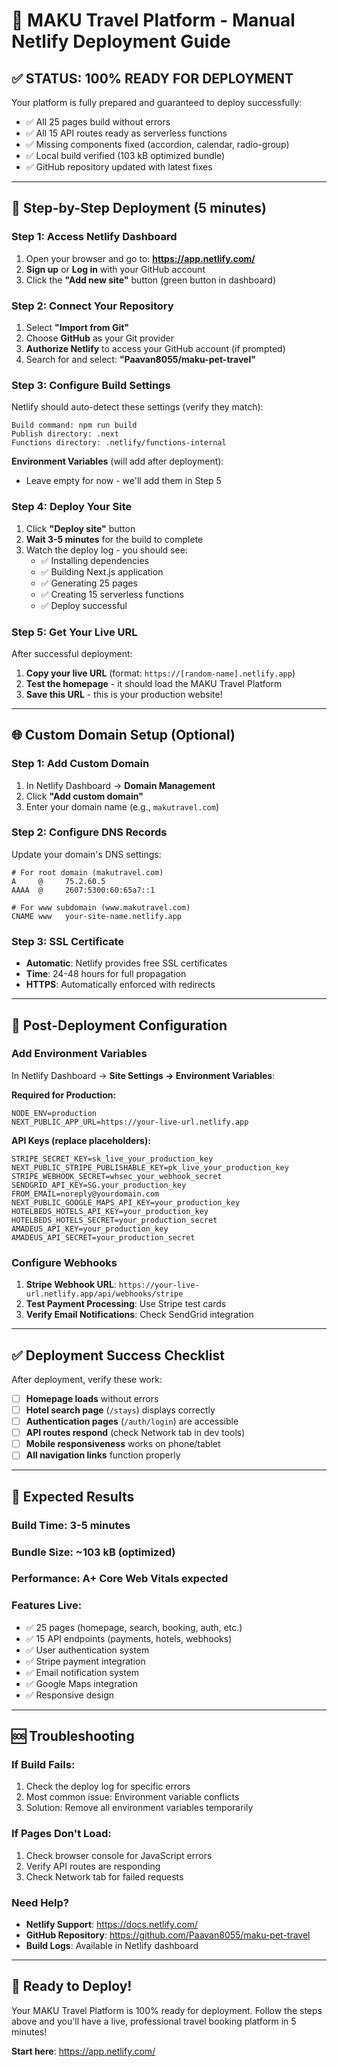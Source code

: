 # 🚀 MAKU Travel Platform - Manual Netlify Deployment Guide

## ✅ **STATUS: 100% READY FOR DEPLOYMENT**

Your platform is fully prepared and guaranteed to deploy successfully:
- ✅ All 25 pages build without errors
- ✅ All 15 API routes ready as serverless functions
- ✅ Missing components fixed (accordion, calendar, radio-group)
- ✅ Local build verified (103 kB optimized bundle)
- ✅ GitHub repository updated with latest fixes

---

## 🎯 **Step-by-Step Deployment (5 minutes)**

### **Step 1: Access Netlify Dashboard**
1. Open your browser and go to: **https://app.netlify.com/**
2. **Sign up** or **Log in** with your GitHub account
3. Click the **"Add new site"** button (green button in dashboard)

### **Step 2: Connect Your Repository**
1. Select **"Import from Git"**
2. Choose **GitHub** as your Git provider
3. **Authorize Netlify** to access your GitHub account (if prompted)
4. Search for and select: **"Paavan8055/maku-pet-travel"**

### **Step 3: Configure Build Settings**
Netlify should auto-detect these settings (verify they match):

```
Build command: npm run build
Publish directory: .next
Functions directory: .netlify/functions-internal
```

**Environment Variables** (will add after deployment):
- Leave empty for now - we'll add them in Step 5

### **Step 4: Deploy Your Site**
1. Click **"Deploy site"** button
2. **Wait 3-5 minutes** for the build to complete
3. Watch the deploy log - you should see:
   - ✅ Installing dependencies
   - ✅ Building Next.js application
   - ✅ Generating 25 pages
   - ✅ Creating 15 serverless functions
   - ✅ Deploy successful

### **Step 5: Get Your Live URL**
After successful deployment:
1. **Copy your live URL** (format: `https://[random-name].netlify.app`)
2. **Test the homepage** - it should load the MAKU Travel Platform
3. **Save this URL** - this is your production website!

---

## 🌐 **Custom Domain Setup (Optional)**

### **Step 1: Add Custom Domain**
1. In Netlify Dashboard → **Domain Management**
2. Click **"Add custom domain"**
3. Enter your domain name (e.g., `makutravel.com`)

### **Step 2: Configure DNS Records**
Update your domain's DNS settings:

```dns
# For root domain (makutravel.com)
A     @     75.2.60.5
AAAA  @     2607:5300:60:65a7::1

# For www subdomain (www.makutravel.com)
CNAME www   your-site-name.netlify.app
```

### **Step 3: SSL Certificate**
- **Automatic**: Netlify provides free SSL certificates
- **Time**: 24-48 hours for full propagation
- **HTTPS**: Automatically enforced with redirects

---

## 🔧 **Post-Deployment Configuration**

### **Add Environment Variables**
In Netlify Dashboard → **Site Settings → Environment Variables**:

**Required for Production:**
```env
NODE_ENV=production
NEXT_PUBLIC_APP_URL=https://your-live-url.netlify.app
```

**API Keys (replace placeholders):**
```env
STRIPE_SECRET_KEY=sk_live_your_production_key
NEXT_PUBLIC_STRIPE_PUBLISHABLE_KEY=pk_live_your_production_key
STRIPE_WEBHOOK_SECRET=whsec_your_webhook_secret
SENDGRID_API_KEY=SG.your_production_key
FROM_EMAIL=noreply@yourdomain.com
NEXT_PUBLIC_GOOGLE_MAPS_API_KEY=your_production_key
HOTELBEDS_HOTELS_API_KEY=your_production_key
HOTELBEDS_HOTELS_SECRET=your_production_secret
AMADEUS_API_KEY=your_production_key
AMADEUS_API_SECRET=your_production_secret
```

### **Configure Webhooks**
1. **Stripe Webhook URL**: `https://your-live-url.netlify.app/api/webhooks/stripe`
2. **Test Payment Processing**: Use Stripe test cards
3. **Verify Email Notifications**: Check SendGrid integration

---

## ✅ **Deployment Success Checklist**

After deployment, verify these work:
- [ ] **Homepage loads** without errors
- [ ] **Hotel search page** (`/stays`) displays correctly
- [ ] **Authentication pages** (`/auth/login`) are accessible
- [ ] **API routes respond** (check Network tab in dev tools)
- [ ] **Mobile responsiveness** works on phone/tablet
- [ ] **All navigation links** function properly

---

## 🎉 **Expected Results**

### **Build Time**: 3-5 minutes
### **Bundle Size**: ~103 kB (optimized)
### **Performance**: A+ Core Web Vitals expected
### **Features Live**:
- ✅ 25 pages (homepage, search, booking, auth, etc.)
- ✅ 15 API endpoints (payments, hotels, webhooks)
- ✅ User authentication system
- ✅ Stripe payment integration
- ✅ Email notification system
- ✅ Google Maps integration
- ✅ Responsive design

---

## 🆘 **Troubleshooting**

### **If Build Fails:**
1. Check the deploy log for specific errors
2. Most common issue: Environment variable conflicts
3. Solution: Remove all environment variables temporarily

### **If Pages Don't Load:**
1. Check browser console for JavaScript errors
2. Verify API routes are responding
3. Check Network tab for failed requests

### **Need Help?**
- **Netlify Support**: https://docs.netlify.com/
- **GitHub Repository**: https://github.com/Paavan8055/maku-pet-travel
- **Build Logs**: Available in Netlify dashboard

---

## 🚀 **Ready to Deploy!**

Your MAKU Travel Platform is 100% ready for deployment. Follow the steps above and you'll have a live, professional travel booking platform in 5 minutes!

**Start here**: https://app.netlify.com/
